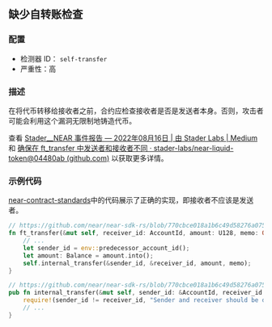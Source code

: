 ## 缺少自转账检查

### 配置

* 检测器 ID： `self-transfer`
* 严重性：高

### 描述

在将代币转移给接收者之前，合约应检查接收者是否是发送者本身。否则，攻击者可能会利用这个漏洞无限制地铸造代币。

查看 [Stader\_\_NEAR 事件报告 — 2022年08月16日 | 由 Stader Labs | Medium](https://blog.staderlabs.com/stader-near-incident-report-08-16-2022-afe077ffd549) 和 [确保在 ft_transfer 中发送者和接收者不同 · stader-labs/near-liquid-token@04480ab (github.com)](https://github.com/stader-labs/near-liquid-token/commit/04480abe4585b75a663e1d7fae673da7d7fe7ea3) 以获取更多详情。

### 示例代码

[near-contract-standards](https://github.com/near/near-sdk-rs/tree/master/near-contract-standards)中的代码展示了正确的实现，即接收者不应该是发送者。

```rust
// https://github.com/near/near-sdk-rs/blob/770cbce018a1b6c49d58276a075ace3da96d6dc1/near-contract-standards/src/fungible_token/core_impl.rs#L121
fn ft_transfer(&mut self, receiver_id: AccountId, amount: U128, memo: Option<String>) {
    // ...
    let sender_id = env::predecessor_account_id();
    let amount: Balance = amount.into();
    self.internal_transfer(&sender_id, &receiver_id, amount, memo);
}

// https://github.com/near/near-sdk-rs/blob/770cbce018a1b6c49d58276a075ace3da96d6dc1/near-contract-standards/src/fungible_token/core_impl.rs#L93
pub fn internal_transfer(&mut self, sender_id: &AccountId, receiver_id: &AccountId, amount: Balance, memo: Option<String>) {
    require!(sender_id != receiver_id, "Sender and receiver should be different");
    // ...
}
```